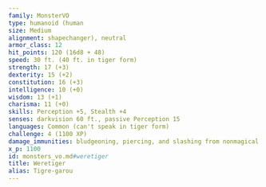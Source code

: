 ```yaml
---
family: MonsterVO
type: humanoid (human
size: Medium
alignment: shapechanger), neutral
armor_class: 12
hit_points: 120 (16d8 + 48)
speed: 30 ft. (40 ft. in tiger form)
strength: 17 (+3)
dexterity: 15 (+2)
constitution: 16 (+3)
intelligence: 10 (+0)
wisdom: 13 (+1)
charisma: 11 (+0)
skills: Perception +5, Stealth +4
senses: darkvision 60 ft., passive Perception 15
languages: Common (can't speak in tiger form)
challenge: 4 (1100 XP)
damage_immunities: bludgeoning, piercing, and slashing from nonmagical attacks not made with silvered weapons
x_p: 1100
id: monsters_vo.md#weretiger
title: Weretiger
alias: Tigre-garou
---
```


